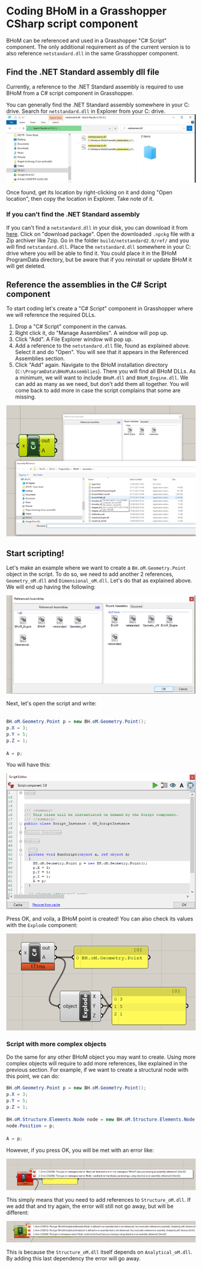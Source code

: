 # Coding BHoM in a Grasshopper CSharp script component

BHoM can be referenced and used in a Grasshopper "C# Script" component. The only additional requirement as of the current version is to also reference `netstandard.dll` in the same Grasshopper component.

## Find the .NET Standard assembly dll file

Currently, a reference to the .NET Standard assembly is required to use BHoM from a C# script component in Grasshopper. 

You can generally find the .NET Standard assembly somewhere in your C: drive. Search for `netstandard.dll` in Explorer from your C: drive.
![Alt text](image-2.png)

Once found, get its location by right-clicking on it and doing "Open location", then copy the location in Explorer. Take note of it.

### If you can't find the .NET Standard assembly
If you can't find a `netstandard.dll` in your disk, you can download it from [here](https://www.nuget.org/packages/NETStandard.Library). Click on "download package". Open the downloaded `.npckg` file with a Zip archiver like 7zip. Go in the folder `build/netstandard2.0/ref/` and you will find `netstandard.dll`. Place the `netstandard.dll` somewhere in your C: drive where you will be able to find it. You could place it in the BHoM ProgramData directory, but be aware that if you reinstall or update BHoM it will get deleted.


## Reference the assemblies in the C# Script component

To start coding let's create a "C# Script" component in Grasshopper where we will reference the required DLLs.
1. Drop a "C# Script" component in the canvas.
2. Right click it, do "Manage Assemblies". A window will pop up.
3. Click "Add". A File Explorer window will pop up.
4. Add a reference to the `netstandard.dll` file, found as explained above. Select it and do "Open". You will see that it appears in the Referenced Assemblies section.
5. Click "Add" again. Navigate to the BHoM installation directory (`C:\ProgramData\BHoM\Assemblies`). There you will find all BHoM DLLs. As a minimum, we will want to include `BHoM.dll` and `BHoM_Engine.dll`. We can add as many as we need, but don't add them all together. You will come back to add more in case the script complains that some are missing.

![Referenced assemblies](referenced_assemblies01.png)

    

## Start scripting!

Let's make an example where we want to create a `BH.oM.Geometry.Point` object in the script. To do so, we need to add another 2 references, `Geometry_oM.dll` and `Dimensional_oM.dll`. Let's do that as explained above. We will end up having the following:

![Alt text](referenced_assemblies02.png)

Next, let's open the script and write:
```cs

BH.oM.Geometry.Point p = new BH.oM.Geometry.Point();
p.X = 3;
p.Y = 5;
p.Z = 1;

A = p;
```

You will have this:

![Alt text](examplescript.png)

Press OK, and voila, a BHoM point is created! You can also check its values with the `Explode` component:

![Alt text](examplescript_output.png)


### Script with more complex objects

Do the same for any other BHoM object you may want to create. Using more complex objects will require to add more references, like explained in the previous section. For example, if we want to create a structural node with this point, we can do:

```cs
BH.oM.Geometry.Point p = new BH.oM.Geometry.Point();
p.X = 3;
p.Y = 5;
p.Z = 1;

BH.oM.Structure.Elements.Node node = new BH.oM.Structure.Elements.Node();
node.Position = p;

A = p;
```

However, if you press OK, you will be met with an error like:

![Alt text](examplescript_error01.png)

This simply means that you need to add references to `Structure_oM.dll`. If we add that and try again, the error will still not go away, but will be different:

![Alt text](examplescript_error02.png)

This is because the `Structure_oM.dll` itself depends on `Analytical_oM.dll`.  
By adding this last dependency the error will go away.
